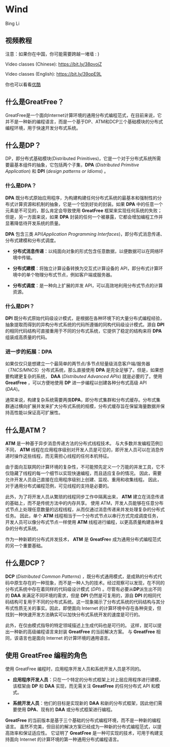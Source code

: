 # Wind

Bing Li

## 视频教程

注意：如果你在中国，你可能需要跨越一堵墙 : )

Video classes (Chinese): https://bit.ly/38pvojZ

Video classes (English): https://bit.ly/39opE9L

你也可以看看[优酷](https://v.youku.com/v_show/id_XMzc0NzY4OTU4OA==.html?spm=a2hzp.8253876.0.0&f=51836498)

## 什么是GreatFree？

GreatFree是一个面向Internet计算环境的通用分布式编程范式，在目前来说，它并不是一种新的编程语言，而是一个基于DP、ATM和DCP三个基础模块的分布式编程环境，用于快速开发分布式系统。

## 什么是DP？

DP，即分布式基础模块(Distributed Primitives)，它是一个对于分布式系统所需要最基本组件的抽象，它包括两个子集，**DPA** (*Distributed Primitive Application*) 和 **DPI** (*design patterns or Idioms*) 。

### 什么是DPA？

**DPA** 既分布式原始应用程序，为构建构建任何分布式系统的最基本和强制性的分布式计算资源和机制的抽象，它是一个恰到好处的封装。如果 **DPA** 中的任意一个元素是不可见的，那么肯定会导致使用 **GreatFree** 框架来实现任何系统的失败；但是，另一方面来说，如果 **DPA** 封装的任何一个被暴露，它都会增加编程工作并显著降低待开发系统的质量。

**DPA** 包含三类 API(*Application Programming Interfaces*)，即分布式消息传递、分布式建模和分布式调度。

* **分布式消息传递**：以纯面向对象的形式包含任意数据，以便数据可以在网络环境中传输。

* **分布式建模**：将独立计算设备转换为交互式计算设备的 API，即分布式计算环境中的单个物理分布式节点，例如客户端或服务器。

* **分布式调度**：是一种向上扩展的并发 API，可以高效地利用分布式节点的计算资源。 

### 什么是DPI？

**DPI** 既分布式原始代码级设计模式，是根据在各种环境下的大量分布式编程经验，抽象提取而得到的异构分布式系统的代码所遵循的同构代码级设计模式。源自 **DPI** 的相同代码结构可直接重用于不同的分布式系统，它提供了稳定的结构来将 **DPA** 组装成高质量的代码。

### 进一步的拓展：DPA

如果仅仅只是想建立一个最简单的两节点/多节点轻量级消息客户端/服务器（*TNCS/MNCS*）分布式系统，那么直接使用 **DPA** 是完全足够了。但是，如果想要构建更复杂的系统， **DAA** (*Distributed Advanced APIs*) 就是必要的了。使用 **GreatFree** ，可以方便地使用 **DP** 进一步编程以创建各种分布式高级 API (*DAA*)。

通常来说，构建复杂系统需要两类**DPA**，即分布式集群和分布式缓存。分布式集群通过横向扩展并发来扩大分布式系统的规模，分布式缓存旨在保留海量数据并保持高性能以保证高可扩展性。


## 什么是ATM？

**ATM** 是一种基于异步消息传递方法的分布式线程技术。 与大多数并发编程范例[]不同， **ATM** 线程在应用程序级别对开发人员是可见的，即开发人员可以在消息传递时操作这些线程，而无需担心线程的任何本机特征。 

由于面向互联网的计算环境的复杂性，不可能预先定义一个万能的并发工具，它不仅隐藏了线程的每一个细节以实现快速编程，而且适应复杂的情况。 因此，需要允许开发人员自己直接在应用程序级别上创建、监视、重用和收集线程。 因此，对于通用分布式编程范例，可见线程的支持是必要的。 

此外，为了将开发人员从繁琐的线程同步工作中隔离出来， **ATM** 建立在消息传递的基础上，而不是传统方法中的内存共享。 使用 ATM，开发人员能够在任意分布式节点上处理任意数量的远程线程，从而仅通过消息传递来并发处理复杂的分布式任务。 因此，单个 **ATM** 线程相当于一个分布式节点以串行方式完成调度任务，开发人员可以像分布式节点一样使用 **ATM** 线程进行编程，以更高质量构建各种复杂的分布式系统。 

作为一种新颖的分布式并发技术， **ATM** 是 **GreatFre**e 成为通用分布式编程范式的另一个重要基础。

## 什么是DCP？

**DCP** (*Distributed Common Patterns*) ，既分布式通用模式，是成熟的分布式代码中原生存在的一种现象，而不是一种人为的技术。经过观察可以发现，在不同的分布式系统中存在着同样的代码级设计模式 (*DPI*) 。尽管有必要从**DP**派生出不同的 **DAA** 来满足不同环境的需求，但是 **DPI** 仍然是可复用的，源自 **DPI** 的相同代码结构可复用于不同的分布式系统。这一现象揭示了分布式系统的代码结构与其分布式性质无关的事实。因此，即使面向 Internet 的计算环境中存在各种突变，但找到一种快速开发方法确实可以加快分布式系统开发的速度是可行的。

此外，在仅由模式指导的特定领域描述上生成代码也是可行的。 这样，就可以提出一种新的高级编程语言来封装 **GreatFree** 的当前解决方案。 与 **GreatFree** 相同，该语言也是面向 Internet 的计算环境的通用语言。

## 使用 GreatFree 编程的角色

使用 GreatFree 编程时，应用程序开发人员和系统开发人员是不同的。

* **应用程序开发人员**：只在一个特定的分布式框架上对上层应用程序进行建模，该框架由 **DP** 和 **DAA** 实现，而无需关注 **GreatFree** 的任何分布式 API 和模式。

* **系统开发人员**：他们的目标是实现新的 **DAA** 和新的分布式框架，因此他们需要使用 **DPA**、现有的 **DAA** 或分布式框架进行编程。


**GreatFree** 的当前版本是基于三个基础的分布式编程环境，而不是一种新的编程语言。 虽然不完美，但目前的解决方案已经成为一种新的分布式编程范式，以提高效率和保证适应性。 它证明了 **GreatFree** 是一种可实现的技术，可用于构建支持面向 Internet 的计算环境的第一种通用分布式编程语言。